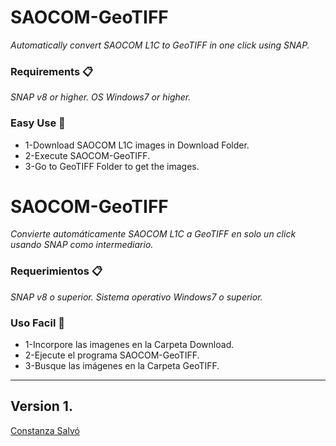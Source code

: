 # SAOCOM-GeoTIFF
_Automatically convert SAOCOM L1C to GeoTIFF in one click using SNAP._

### Requirements 📋
_SNAP v8 or higher._
_OS Windows7 or higher._

### Easy Use 🔧
* 1-Download SAOCOM L1C images in Download Folder.
* 2-Execute SAOCOM-GeoTIFF.
* 3-Go to GeoTIFF Folder to get the images.

# SAOCOM-GeoTIFF
_Convierte automáticamente SAOCOM L1C a GeoTIFF en solo un click usando SNAP como intermediario._

### Requerimientos 📋
_SNAP v8 o superior._
_Sistema operativo Windows7 o superior._

### Uso Facil 🔧
* 1-Incorpore las imagenes en la Carpeta Download.
* 2-Ejecute el programa SAOCOM-GeoTIFF.
* 3-Busque las imágenes en la Carpeta GeoTIFF.

---
Version 1.
---
[Constanza Salvó](https://github.com/constanzasalvo)
